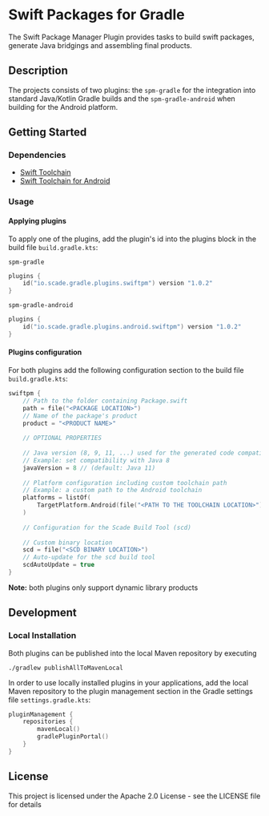 # Swift Packages for Gradle

The Swift Package Manager Plugin provides tasks to build swift packages, generate Java bridgings and assembling final products. 

## Description         

The projects consists of two plugins: the `spm-gradle` for the integration into standard Java/Kotlin Gradle builds and the `spm-gradle-android` when building for the Android platform. 
       

## Getting Started

### Dependencies

-  [Swift Toolchain](https://www.swift.org)
-  [Swift Toolchain for Android](https://www.swift-android.com)

### Usage

#### Applying plugins

To apply one of the plugins, add the plugin's id into the plugins block in the build file `build.gradle.kts`:

`spm-gradle`
```kotlin
plugins { 
    id("io.scade.gradle.plugins.swiftpm") version "1.0.2"
}
```

`spm-gradle-android`
```kotlin
plugins {
    id("io.scade.gradle.plugins.android.swiftpm") version "1.0.2"
}
```

#### Plugins configuration

For both plugins add the following configuration section to the build file `build.gradle.kts`:

```kotlin
swiftpm { 
    // Path to the folder containing Package.swift
    path = file("<PACKAGE LOCATION>")
    // Name of the package's product 
    product = "<PRODUCT NAME>"
    
    // OPTIONAL PROPERTIES
    
    // Java version (8, 9, 11, ...) used for the generated code compatibility
    // Example: set compatibility with Java 8
    javaVersion = 8 // (default: Java 11)
    
    // Platform configuration including custom toolchain path
    // Example: a custom path to the Android toolchain    
    platforms = listOf(
        TargetPlatform.Android(file("<PATH TO THE TOOLCHAIN LOCATION>"))
    )
    
    // Configuration for the Scade Build Tool (scd)
    
    // Custom binary location     
    scd = file("<SCD BINARY LOCATION>")
    // Auto-update for the scd build tool
    scdAutoUpdate = true
}
```

**Note:** both plugins only support dynamic library products

## Development

### Local Installation

Both plugins can be published into the local Maven repository by executing

```shell
./gradlew publishAllToMavenLocal 
```

In order to use locally installed plugins in your applications, 
add the local Maven repository to the plugin management section in the Gradle settings file `settings.gradle.kts`:

```kotlin
pluginManagement {
    repositories {
        mavenLocal()
        gradlePluginPortal() 
    }
}
```

## License

This project is licensed under the Apache 2.0 License - see the LICENSE file for details